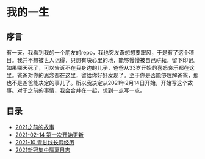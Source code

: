 # 我的一生
## 序言
有一天，我看到我的一个朋友的repo，我也突发奇想想要跟风，于是有了这个项目。我并不想被世人记得，只想有块心里的地，能够慢慢被自己耕耘，留下印记。如果哪天死了，可以告诉不在我身边的儿子，爸爸从33岁开始的喜怒哀乐都在这里。爸爸对你的思念都在这里，留给你好好发现了。至于你是否能够理解爸爸，那也不是爸爸能决定的事儿了。所以我决定从2021年2月14日开始，开始写这个故事。对于之前的事情，我会合并在一起，想到一点写一点。

## 目录
- [2021之前的故事](/before2021/before2021.md)
- [2021-02-14 第一次开始更新](2021/2021_02_14.md)
- [2021-10 青甘线长假经历](2021/2021_10.md)
- [2021新冠集中隔离日志](2021/2021_1127_1204.md)
